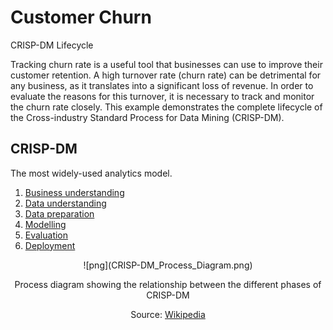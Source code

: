 # Customer Churn
CRISP-DM Lifecycle

Tracking churn rate is a useful tool that businesses can use to improve their
customer retention. A high turnover rate (churn rate) can be detrimental for
any business, as it translates into a significant loss of revenue. In order to
evaluate the reasons for this turnover, it is necessary to track and monitor
the churn rate closely. This example demonstrates the complete lifecycle of the
Cross-industry Standard Process for Data Mining (CRISP-DM).

## CRISP-DM
The most widely-used analytics model.

1. [Business understanding](../01_bussiness-understanding/01_bussiness-understanding.md)
2. [Data understanding](../02_data-understand/02_data-understanding.md)
3. [Data preparation](../03_data-preparation/03_data-preparation.md)
4. [Modelling](../04_modeling/04_modeling.md)
5. [Evaluation](../05_evaluation/05_evaluation.md)
6. [Deployment](../06_deployment/06_deployment.md)

<center>
![png](CRISP-DM_Process_Diagram.png)
<tiny>
<p>Process diagram showing the relationship between the different phases of CRISP-DM</p>
Source: <a href="https://en.wikipedia.org/wiki/Cross-industry_standard_process_for_data_mining">Wikipedia
</tiny>
</center>
